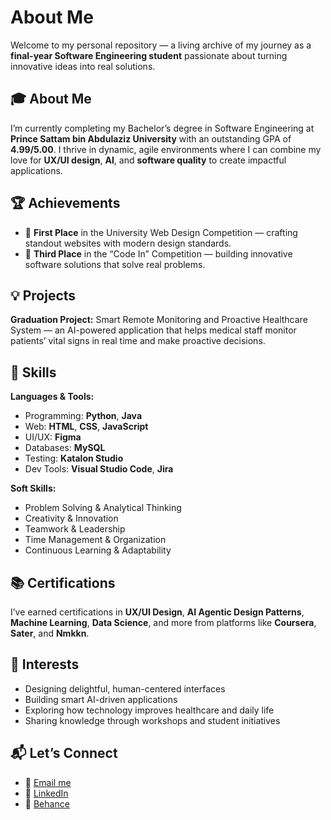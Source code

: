 # About Me

Welcome to my personal repository — a living archive of my journey as a **final-year Software Engineering student** passionate about turning innovative ideas into real solutions.

## 🎓 About Me

I’m currently completing my Bachelor’s degree in Software Engineering at **Prince Sattam bin Abdulaziz University** with an outstanding GPA of **4.99/5.00**. I thrive in dynamic, agile environments where I can combine my love for **UX/UI design**, **AI**, and **software quality** to create impactful applications.

## 🏆 Achievements

* 🥇 **First Place** in the University Web Design Competition — crafting standout websites with modern design standards.
* 🥉 **Third Place** in the “Code In” Competition — building innovative software solutions that solve real problems.

## 💡 Projects

**Graduation Project:** Smart Remote Monitoring and Proactive Healthcare System — an AI-powered application that helps medical staff monitor patients’ vital signs in real time and make proactive decisions.

## 🔧 Skills

**Languages & Tools:**

* Programming: **Python**, **Java**
* Web: **HTML**, **CSS**, **JavaScript**
* UI/UX: **Figma**
* Databases: **MySQL**
* Testing: **Katalon Studio**
* Dev Tools: **Visual Studio Code**, **Jira**

**Soft Skills:**

* Problem Solving & Analytical Thinking
* Creativity & Innovation
* Teamwork & Leadership
* Time Management & Organization
* Continuous Learning & Adaptability

## 📚 Certifications

I’ve earned certifications in **UX/UI Design**, **AI Agentic Design Patterns**, **Machine Learning**, **Data Science**, and more from platforms like **Coursera**, **Sater**, and **Nmkkn**.

## 🌱 Interests

* Designing delightful, human-centered interfaces
* Building smart AI-driven applications
* Exploring how technology improves healthcare and daily life
* Sharing knowledge through workshops and student initiatives

## 📬 Let’s Connect

* 📧 [Email me](d.r.abolehia@gmail.com)
* 💼 [LinkedIn](https://www.linkedin.com/in/dimarafat)
* 🎨 [Behance](https://www.behance.net/dimaabolehia)

